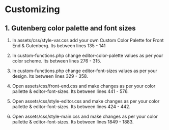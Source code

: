 # Customizing

## 1. Gutenberg color palette and font sizes

1. In assets/css/style-var.css add your own Custom Color Palette for Front End & Gutenberg. Its between lines 135 - 141

2. In custom-functions.php change editor-color-palette values as per your color scheme. Its between lines 276 - 315.

3. In custom-functions.php change editor-font-sizes values as per your design. Its between lines 329 - 358.

4. Open assets/css/front-end.css and make changes as per your color pallette & editor-font-sizes. Its between lines 441 - 576.

5. Open assets/css/style-editor.css and make changes as per your color pallette & editor-font-sizes. Its between lines 424 - 442.

6. Open assets/css/style-main.css and make changes as per your color pallette & editor-font-sizes. Its between lines 1849 - 1883.